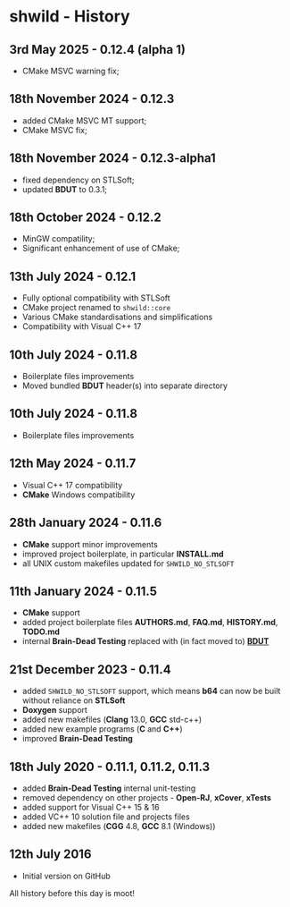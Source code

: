 # shwild - History


## 3rd May 2025 - 0.12.4 (alpha 1)

* CMake MSVC warning fix;


## 18th November 2024 - 0.12.3

* added CMake MSVC MT support;
* CMake MSVC fix;


## 18th November 2024 - 0.12.3-alpha1

* fixed dependency on STLSoft;
* updated **BDUT** to 0.3.1;


## 18th October 2024 - 0.12.2

* MinGW compatility;
* Significant enhancement of use of CMake;


## 13th July 2024 - 0.12.1

* Fully optional compatibility with STLSoft
* CMake project renamed to `shwild::core`
* Various CMake standardisations and simplifications
* Compatibility with Visual C++ 17


## 10th July 2024 - 0.11.8

* Boilerplate files improvements
* Moved bundled **BDUT** header(s) into separate directory


## 10th July 2024 - 0.11.8

* Boilerplate files improvements


## 12th May 2024 - 0.11.7

* Visual C++ 17 compatibility
* **CMake** Windows compatibility


## 28th January 2024 - 0.11.6

* **CMake** support minor improvements
* improved project boilerplate, in particular **INSTALL.md**
* all UNIX custom makefiles updated for `SHWILD_NO_STLSOFT`


## 11th January 2024 - 0.11.5

* **CMake** support
* added project boilerplate files **AUTHORS.md**, **FAQ.md**, **HISTORY.md**, **TODO.md**
* internal **Brain-Dead Testing** replaced with (in fact moved to) [**BDUT**](https://github.com/synesissoftware/BDUT)


## 21st December 2023 - 0.11.4

* added `SHWILD_NO_STLSOFT` support, which means **b64** can now be built without reliance on **STLSoft**
* **Doxygen** support
* added new makefiles (**Clang** 13.0, **GCC** std-c++)
* added new example programs (**C** and **C++**)
* improved **Brain-Dead Testing**


## 18th July 2020 - 0.11.1, 0.11.2, 0.11.3

* added **Brain-Dead Testing** internal unit-testing
* removed dependency on other projects - **Open-RJ**, **xCover**, **xTests**
* added support for Visual C++ 15 & 16
* added VC++ 10 solution file and projects files
* added new makefiles (**CGG** 4.8, **GCC** 8.1 (Windows))


## 12th July 2016

* Initial version on GitHub


All history before this day is moot!


<!-- ########################### end of file ########################### -->

